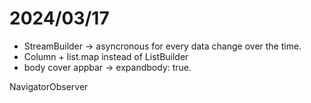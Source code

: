 # 2024/03/17
- StreamBuilder -> asyncronous for every data change over the time.
- Column + list.map instead of ListBuilder
- body cover appbar -> expandbody: true.

NavigatorObserver